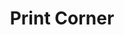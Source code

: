 ---
title: "Print Corner"
url: /karachi/print-corner-shop-2-r-30-sec-15-a-2-near-anchor-mart-sector-15-a-2-buffer-zone/
shop: copyshop
---